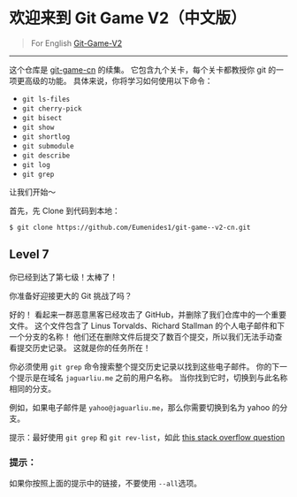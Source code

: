 # 欢迎来到 Git Game V2（中文版）
> For English [Git-Game-V2](https://github.com/git-game/git-game-v2)

----

这个仓库是 [git-game-cn](https://github.com/Eumenides1/git-game-cn) 的续集。 它包含九个关卡，每个关卡都教授你 git 的一项更高级的功能。 具体来说，你将学习如何使用以下命令：

* `git ls-files`                  
* `git cherry-pick`               
* `git bisect`                    
* `git show`          
* `git shortlog`                  
* `git submodule`
* `git describe`                  
* `git log`           
* `git grep`

让我们开始～

首先，先 Clone 到代码到本地：
```
$ git clone https://github.com/Eumenides1/git-game--v2-cn.git
```
## Level 7
你已经到达了第七级！太棒了！

你准备好迎接更大的 Git 挑战了吗？

好的！ 看起来一群恶意黑客已经攻击了 GitHub，并删除了我们仓库中的一个重要文件。 
这个文件包含了 Linus Torvalds、Richard Stallman 的个人电子邮件和下一个分支的名称！ 
他们还在删除文件后提交了数百个提交，所以我们无法手动查看提交历史记录。 这就是你的任务所在！

你必须使用 `git grep` 命令搜索整个提交历史记录以找到这些电子邮件。 你的下一个提示是在域名 `jaguarliu.me` 之前的用户名称。 当你找到它时，切换到与此名称相同的分支。

例如，如果电子邮件是 `yahoo@jaguarliu.me`，那么你需要切换到名为 yahoo 的分支。

提示：最好使用 `git grep` 和 `git rev-list`，如此 [this stack overflow question](http://stackoverflow.com/questions/2928584/how-to-grep-search-committed-code-in-the-git-history)

### 提示：
如果你按照上面的提示中的链接，不要使用 `--all`选项。